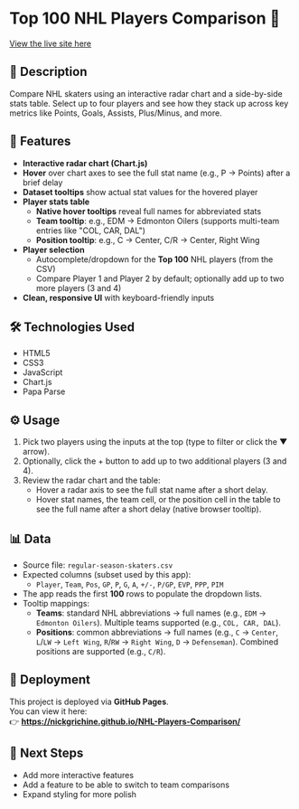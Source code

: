 # Top 100 NHL Players Comparison 🏒

[View the live site here](https://nickgrichine.github.io/NHL-Players-Comparison/)

## 📖 Description
Compare NHL skaters using an interactive radar chart and a side-by-side stats table. Select up to four players and see how they stack up across key metrics like Points, Goals, Assists, Plus/Minus, and more.

## 🚀 Features
 - **Interactive radar chart (Chart.js)**
  - **Hover** over chart axes to see the full stat name (e.g., P → Points) after a brief delay
  - **Dataset tooltips** show actual stat values for the hovered player
- **Player stats table**
  - **Native hover tooltips** reveal full names for abbreviated stats
  - **Team tooltip**: e.g., EDM → Edmonton Oilers (supports multi-team entries like "COL, CAR, DAL")
  - **Position tooltip**: e.g., C → Center, C/R → Center, Right Wing
- **Player selection**
  - Autocomplete/dropdown for the **Top 100** NHL players (from the CSV)
  - Compare Player 1 and Player 2 by default; optionally add up to two more players (3 and 4)
- **Clean, responsive UI** with keyboard-friendly inputs

## 🛠️ Technologies Used
- HTML5  
- CSS3  
- JavaScript  
- Chart.js
- Papa Parse

## ⚙️ Usage
1. Pick two players using the inputs at the top (type to filter or click the ▼ arrow).
2. Optionally, click the + button to add up to two additional players (3 and 4).
3. Review the radar chart and the table:
   - Hover a radar axis to see the full stat name after a short delay.
   - Hover stat names, the team cell, or the position cell in the table to see the full name after a short delay (native browser tooltip).
  
## 📊 Data

- Source file: `regular-season-skaters.csv`
- Expected columns (subset used by this app):
  - `Player`, `Team`, `Pos`, `GP`, `P`, `G`, `A`, `+/-`, `P/GP`, `EVP`, `PPP`, `PIM`
- The app reads the first **100** rows to populate the dropdown lists.
- Tooltip mappings:
  - **Teams**: standard NHL abbreviations → full names (e.g., `EDM` → `Edmonton Oilers`). Multiple teams supported (e.g., `COL, CAR, DAL`).
  - **Positions**: common abbreviations → full names (e.g., `C` → `Center`, `L`/`LW` → `Left Wing`, `R`/`RW` → `Right Wing`, `D` → `Defenseman`). Combined positions are supported (e.g., `C/R`).

## 🔗 Deployment
This project is deployed via **GitHub Pages**.  
You can view it here:  
👉 **https://nickgrichine.github.io/NHL-Players-Comparison/**

## 📌 Next Steps
- Add more interactive features
- Add a feature to be able to switch to team comparisons
- Expand styling for more polish
